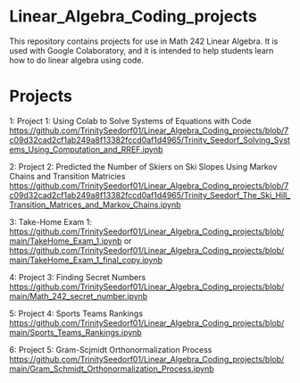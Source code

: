 # Linear_Algebra_Coding_projects

This repository contains projects for use in Math 242 Linear Algebra. It is used with Google Colaboratory, and it is intended to help students learn how to do linear algebra using code.

# Projects

1:  Project 1: Using Colab to Solve Systems of Equations with Code
https://github.com/TrinitySeedorf01/Linear_Algebra_Coding_projects/blob/7c09d32cad2cf1ab249a8f13382fccd0af1d4965/Trinity_Seedorf_Solving_Systems_Using_Computation_and_RREF.ipynb

2:  Project 2: Predicted the Number of Skiers on Ski Slopes Using Markov Chains and Transition Matricies
https://github.com/TrinitySeedorf01/Linear_Algebra_Coding_projects/blob/7c09d32cad2cf1ab249a8f13382fccd0af1d4965/Trinity_Seedorf_The_Ski_Hill_Transition_Matrices_and_Markov_Chains.ipynb

3: Take-Home Exam 1:
https://github.com/TrinitySeedorf01/Linear_Algebra_Coding_projects/blob/main/TakeHome_Exam_1.ipynb
or
https://github.com/TrinitySeedorf01/Linear_Algebra_Coding_projects/blob/main/TakeHome_Exam_1_final_copy.ipynb

4: Project 3: Finding Secret Numbers
https://github.com/TrinitySeedorf01/Linear_Algebra_Coding_projects/blob/main/Math_242_secret_number.ipynb

5: Project 4: Sports Teams Rankings
https://github.com/TrinitySeedorf01/Linear_Algebra_Coding_projects/blob/main/Sports_Teams_Rankings.ipynb

6: Project 5: Gram-Scjmidt Orthonormalization Process
https://github.com/TrinitySeedorf01/Linear_Algebra_Coding_projects/blob/main/Gram_Schmidt_Orthonormalization_Process.ipynb
